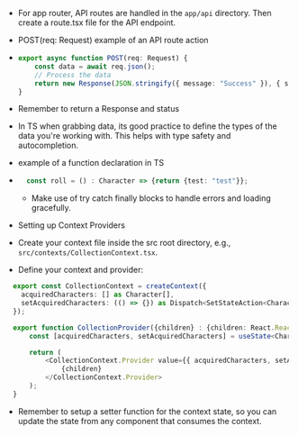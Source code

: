 <!-- Learning Notes -->
- For app router, API routes are handled in the `app/api` directory. Then create a route.tsx file for the API endpoint.
- POST(req: Request) example of an API route action
- ```typescript
  export async function POST(req: Request) {
      const data = await req.json();
      // Process the data
      return new Response(JSON.stringify({ message: "Success" }), { status: 200 });
  }
  ```
- Remember to return a Response and status
- In TS when grabbing data, its good practice to define the types of the data you're working with. This helps with type safety and autocompletion.

- example of a function declaration in TS
- ```typescript
    const roll = () : Character => {return {test: "test"}};
  ```
  - Make use of try catch finally blocks to handle errors and loading gracefully.


- Setting up Context Providers
- Create your context file inside the src root directory, e.g., `src/contexts/CollectionContext.tsx`.
- Define your context and provider:
```typescript
  export const CollectionContext = createContext({
    acquiredCharacters: [] as Character[],
    setAcquiredCharacters: (() => {}) as Dispatch<SetStateAction<Character[]>>,
  });

  export function CollectionProvider({children} : {children: React.ReactNode}) {
      const [acquiredCharacters, setAcquiredCharacters] = useState<Character[]>([]);

      return (
          <CollectionContext.Provider value={{ acquiredCharacters, setAcquiredCharacters }}>
              {children}
          </CollectionContext.Provider>
      );
  }
```
- Remember to setup a setter function for the context state, so you can update the state from any component that consumes the context.